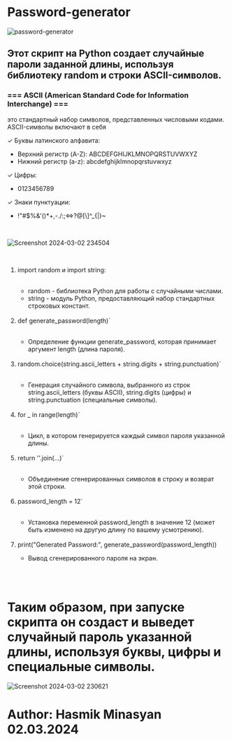 # Password-generator

![password-generator](https://github.com/Hasul79/Password-generator/assets/95657084/0df1f6b2-8947-4282-bfc4-cfd57b583028)

<h2>Этот скрипт на Python создает случайные пароли заданной длины, используя библиотеку random и строки ASCII-символов.</h2>

<h3>=== ASCII (American Standard Code for Information Interchange) ===</h3>
<p> это стандартный набор символов, представленных числовыми кодами. ASCII-символы включают в себя</p>
<nr/>
  <p>&#10003; Буквы латинского алфавита:</p>
  <ul>
    <li>Верхний регистр (A-Z): ABCDEFGHIJKLMNOPQRSTUVWXYZ</li>
    <li>Нижний регистр (a-z): abcdefghijklmnopqrstuvwxyz</li>
  </ul>
  <p>&#10003; Цифры:</p>
   <ul>
    <li>0123456789</li>
    </ul>
  <p>&#10003; Знаки пунктуации:</p>
  <ul>
    <li>!"#$%&'()*+,-./:;<=>?@[\]^_{|}~</li>
  </ul>

<br/>

![Screenshot 2024-03-02 234504](https://github.com/Hasul79/Password-generator/assets/95657084/b1557b3a-e22b-4b95-badd-04a833b18350)

<br/>

<ol>

  <li>import random и import string:</li>
  
<br/>

<ul>
  
  <li>random - библиотека Python для работы с случайными числами.</li>
  
  <li>string - модуль Python, предоставляющий набор стандартных строковых констант.</li>
  
</ul>
<br/>

<li>def generate_password(length)`</li>

<br/>

<ul>
  <li>Определение функции generate_password, которая принимает аргумент length (длина пароля).</li>
</ul>

<br/>

<li>random.choice(string.ascii_letters + string.digits + string.punctuation)`</li>

<br/>
<ul>
  <li>Генерация случайного символа, выбранного из строк string.ascii_letters (буквы ASCII), string.digits (цифры) и string.punctuation (специальные символы).</li>
</ul>

<br/>

<li>for _ in range(length)`</li>
<br/>
<ul>
  <li>Цикл, в котором генерируется каждый символ пароля указанной длины.</li>
</ul>

<br/>

<li>return ''.join(...)`</li>
<br/>
<ul>
  <li>Объединение сгенерированных символов в строку и возврат этой строки.</li>
</ul>

<br/>


<li>password_length = 12`</li>
<br/>
<ul>
  <li>Установка переменной password_length в значение 12 (может быть изменено на другую длину по вашему усмотрению).</li>
</ul>

<br/>

<li>print("Generated Password:", generate_password(password_length))</li>

<ul>
  <li>Вывод сгенерированного пароля на экран.</li>
</ul>

<br/>

</ol>

<br/>

# Таким образом, при запуске скрипта он создаст и выведет случайный пароль указанной длины, используя буквы, цифры и специальные символы.


![Screenshot 2024-03-02 230621](https://github.com/Hasul79/Password-generator/assets/95657084/be11bdfb-02ee-4981-bcf8-db23b3e6ddc4)




# Author: Hasmik Minasyan 02.03.2024
